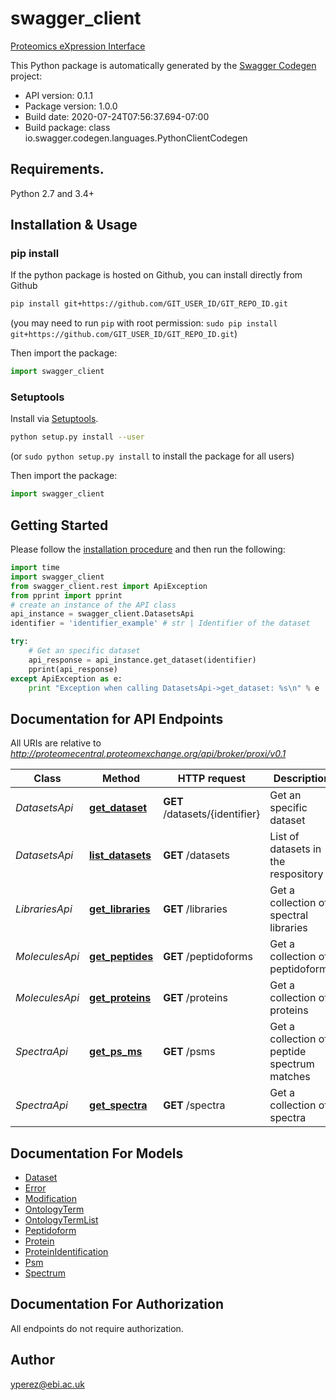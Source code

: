 # swagger_client
[Proteomics eXpression Interface](https://github.com/HUPO-PSI/proxi-schemas/)

This Python package is automatically generated by the [Swagger Codegen](https://github.com/swagger-api/swagger-codegen) project:

- API version: 0.1.1
- Package version: 1.0.0
- Build date: 2020-07-24T07:56:37.694-07:00
- Build package: class io.swagger.codegen.languages.PythonClientCodegen

## Requirements.

Python 2.7 and 3.4+

## Installation & Usage
### pip install

If the python package is hosted on Github, you can install directly from Github

```sh
pip install git+https://github.com/GIT_USER_ID/GIT_REPO_ID.git
```
(you may need to run `pip` with root permission: `sudo pip install git+https://github.com/GIT_USER_ID/GIT_REPO_ID.git`)

Then import the package:
```python
import swagger_client 
```

### Setuptools

Install via [Setuptools](http://pypi.python.org/pypi/setuptools).

```sh
python setup.py install --user
```
(or `sudo python setup.py install` to install the package for all users)

Then import the package:
```python
import swagger_client
```

## Getting Started

Please follow the [installation procedure](#installation--usage) and then run the following:

```python
import time
import swagger_client
from swagger_client.rest import ApiException
from pprint import pprint
# create an instance of the API class
api_instance = swagger_client.DatasetsApi
identifier = 'identifier_example' # str | Identifier of the dataset

try:
    # Get an specific dataset
    api_response = api_instance.get_dataset(identifier)
    pprint(api_response)
except ApiException as e:
    print "Exception when calling DatasetsApi->get_dataset: %s\n" % e

```

## Documentation for API Endpoints

All URIs are relative to *http://proteomecentral.proteomexchange.org/api/broker/proxi/v0.1*

Class | Method | HTTP request | Description
------------ | ------------- | ------------- | -------------
*DatasetsApi* | [**get_dataset**](docs/DatasetsApi.md#get_dataset) | **GET** /datasets/{identifier} | Get an specific dataset
*DatasetsApi* | [**list_datasets**](docs/DatasetsApi.md#list_datasets) | **GET** /datasets | List of datasets in the respository
*LibrariesApi* | [**get_libraries**](docs/LibrariesApi.md#get_libraries) | **GET** /libraries | Get a collection of spectral libraries
*MoleculesApi* | [**get_peptides**](docs/MoleculesApi.md#get_peptides) | **GET** /peptidoforms | Get a collection of peptidoforms
*MoleculesApi* | [**get_proteins**](docs/MoleculesApi.md#get_proteins) | **GET** /proteins | Get a collection of proteins
*SpectraApi* | [**get_ps_ms**](docs/SpectraApi.md#get_ps_ms) | **GET** /psms | Get a collection of peptide spectrum matches
*SpectraApi* | [**get_spectra**](docs/SpectraApi.md#get_spectra) | **GET** /spectra | Get a collection of spectra


## Documentation For Models

 - [Dataset](docs/Dataset.md)
 - [Error](docs/Error.md)
 - [Modification](docs/Modification.md)
 - [OntologyTerm](docs/OntologyTerm.md)
 - [OntologyTermList](docs/OntologyTermList.md)
 - [Peptidoform](docs/Peptidoform.md)
 - [Protein](docs/Protein.md)
 - [ProteinIdentification](docs/ProteinIdentification.md)
 - [Psm](docs/Psm.md)
 - [Spectrum](docs/Spectrum.md)


## Documentation For Authorization

 All endpoints do not require authorization.


## Author

yperez@ebi.ac.uk

